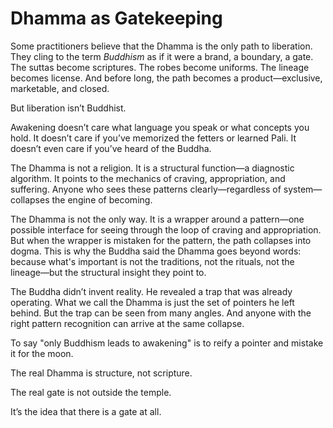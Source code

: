 # Dhamma as Gatekeeping

Some practitioners believe that the Dhamma is the only path to liberation. They cling to the term *Buddhism* as if it were a brand, a boundary, a gate. The suttas become scriptures. The robes become uniforms. The lineage becomes license. And before long, the path becomes a product—exclusive, marketable, and closed.

But liberation isn’t Buddhist.

Awakening doesn’t care what language you speak or what concepts you hold. It doesn’t care if you’ve memorized the fetters or learned Pali. It doesn’t even care if you’ve heard of the Buddha.

The Dhamma is not a religion. It is a structural function—a diagnostic algorithm. It points to the mechanics of craving, appropriation, and suffering. Anyone who sees these patterns clearly—regardless of system—collapses the engine of becoming.

The Dhamma is not the only way. It is a wrapper around a pattern—one possible interface for seeing through the loop of craving and appropriation. But when the wrapper is mistaken for the pattern, the path collapses into dogma. This is why the Buddha said the Dhamma goes beyond words: because what's important is not the traditions, not the rituals, not the lineage—but the structural insight they point to.

The Buddha didn’t invent reality. He revealed a trap that was already operating. What we call the Dhamma is just the set of pointers he left behind. But the trap can be seen from many angles. And anyone with the right pattern recognition can arrive at the same collapse.

To say "only Buddhism leads to awakening" is to reify a pointer and mistake it for the moon.

The real Dhamma is structure, not scripture.

The real gate is not outside the temple.

It’s the idea that there is a gate at all.

